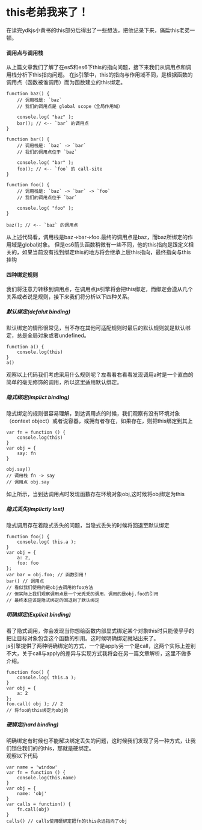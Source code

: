 # this老弟我来了！
在读完ydkjs小黄书的this部分后得出了一些想法，把他记录下来，痛扁this老弟一顿。
#### 调用点与调用栈
从上篇文章我们了解了在es5和es6下this的指向问题，接下来我们从调用点和调用栈分析下this指向问题。
在js引擎中，this的指向与作用域不同，是根据函数的调用点（函数被谁调用）而为函数建立的this绑定。
```
function baz() {
    // 调用栈是: `baz`
    // 我们的调用点是 global scope（全局作用域）

    console.log( "baz" );
    bar(); // <-- `bar` 的调用点
}

function bar() {
    // 调用栈是: `baz` -> `bar`
    // 我们的调用点位于 `baz`

    console.log( "bar" );
    foo(); // <-- `foo` 的 call-site
}

function foo() {
    // 调用栈是: `baz` -> `bar` -> `foo`
    // 我们的调用点位于 `bar`

    console.log( "foo" );
}

baz(); // <-- `baz` 的调用点
```
从上述代码看，调用栈是baz->bar->foo.最终的调用点是baz，而baz所绑定的作用域是global对象。
但是es6箭头函数稍微有一些不同，他的this指向是跟定义相关的，如果当前没有找到绑定this的地方将会继承上层this指向，最终指向与this挂钩
#### 四种绑定规则
我们将注意力转移到调用点，在调用点js引擎将会把this绑定，而绑定会遵从几个关系或者说是规则，接下来我们将分析以下四种关系。
##### 默认绑定(defalut binding)
默认绑定的情形很常见，当不存在其他可适配规则时最后的默认规则就是默认绑定，总是全局对象或者undefined。
```
function a() {
    console.log(this)
}
a()
```
观察以上代码我们考虑采用什么规则呢？左看看右看看发现调用a时是一个直白的简单的毫无修饰的调用，所以这里适用默认绑定。
##### 隐式绑定(implict binding)
隐式绑定的规则很容易理解，到达调用点的时候，我们观察有没有环境对象（context object）或者说容器，或拥有者存在，如果存在，则把this绑定到其上
```
var fn = function () {
    console.log(this)
}
var obj = {
    say: fn
}

obj.say()
// 调用栈 fn -> say
// 调用点 obj.say 
```
如上所示，当到达调用点时发现函数存在环境对象obj,这时候将obj绑定为this
##### 隐式丢失(implictly lost)
隐式调用存在着隐式丢失的问题，当隐式丢失的时候将回退至默认绑定
```
function foo() {
	console.log( this.a );
}
var obj = {
	a: 2,
	foo: foo
};
var bar = obj.foo; // 函数引用！
bar() // 调用点
// 看似我们使用的是obj去调用的foo方法
// 但实际上我们观察调用点是一个光秃秃的调用，调用的是obj.foo的引用
// 最终本应该是隐式绑定的回退到了默认绑定
```
##### 明确绑定(Explicit binding)
看了隐式调用，你会发现当你想给函数内部显式绑定某个对象this时只能傻乎乎的把让目标对象包含这个函数的引用。这时候明确绑定就站出来了。  
js引擎提供了两种明确绑定的方式，一个是apply另一个是call，这两个实际上差别不大，关于call与apply的差异与实现方式我将会在另一篇文章解析，这里不做多介绍。  
```
function foo() {
	console.log( this.a );
}
var obj = {
	a: 2
};
foo.call( obj ); // 2
// 将foo的this绑定为obj的
```
##### 硬绑定(hard binding)
明确绑定有时候也不能解决绑定丢失的问题，这时候我们发现了另一种方式，让我们锁住我们的的this，那就是硬绑定。  
观察以下代码
```
var name = 'window'
var fn = function () {
    console.log(this.name)
}
var obj = {
    name: 'obj'
}
var calls = function() {
    fn.call(obj)
}
calls() // calls使用硬绑定把fn的this永远指向了obj
```
